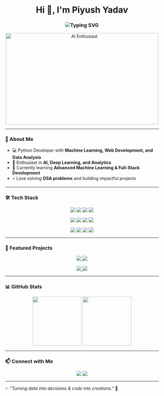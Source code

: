 <!-- Profile Header -->
<h1 align="center">Hi 👋, I'm Piyush Yadav</h1>
<h3 align="center">
  <img src="https://readme-typing-svg.herokuapp.com?font=Fira+Code&weight=600&size=22&pause=1000&color=36BCF7&center=true&vCenter=true&width=500&lines=Python+Developer;Machine+Learning+%26+AI+Enthusiast;Full+Stack+Developer;Data+Science+Explorer;Problem+Solver+%7C+DSA+Lover" alt="Typing SVG" />
</h3>

<!-- Banner / GIF -->
<p align="center">
  <img src="https://media.giphy.com/media/qgQUggAC3Pfv687qPC/giphy.gif" width="500" height="300" alt="AI Enthusiast">
</p>

---

### 🚀 About Me
- 💻 Python Developer with **Machine Learning, Web Development, and Data Analysis**  
- 🤖 Enthusiast in **AI, Deep Learning, and Analytics**  
- 🌱 Currently learning **Advanced Machine Learning & Full-Stack Development**  
- ⚡ Love solving **DSA problems** and building impactful projects  

---

### 🛠️ Tech Stack
<p align="center">
  <!-- Programming -->
  <img src="https://img.shields.io/badge/Python-3670A0?style=for-the-badge&logo=python&logoColor=ffdd54"/>
  <img src="https://img.shields.io/badge/JavaScript-F7DF1E?style=for-the-badge&logo=javascript&logoColor=black"/>
  <img src="https://img.shields.io/badge/HTML5-E34F26?style=for-the-badge&logo=html5&logoColor=white"/>
  <img src="https://img.shields.io/badge/CSS3-1572B6?style=for-the-badge&logo=css3&logoColor=white"/>
</p>

<p align="center">
  <!-- Frameworks -->
  <img src="https://img.shields.io/badge/Django-092E20?style=for-the-badge&logo=django&logoColor=white"/>
  <img src="https://img.shields.io/badge/Django%20REST-ff1709?style=for-the-badge&logo=django&logoColor=white"/>
  <img src="https://img.shields.io/badge/TensorFlow-FF6F00?style=for-the-badge&logo=tensorflow&logoColor=white"/>
  <img src="https://img.shields.io/badge/Scikit--Learn-F7931E?style=for-the-badge&logo=scikit-learn&logoColor=white"/>
</p>

<p align="center">
  <!-- Libraries -->
  <img src="https://img.shields.io/badge/Numpy-013243?style=for-the-badge&logo=numpy&logoColor=white"/>
  <img src="https://img.shields.io/badge/Pandas-150458?style=for-the-badge&logo=pandas&logoColor=white"/>
  <img src="https://img.shields.io/badge/Matplotlib-11557c?style=for-the-badge&logo=plotly&logoColor=white"/>
  <img src="https://img.shields.io/badge/Seaborn-009688?style=for-the-badge&logo=seaborn&logoColor=white"/>
</p>

---

### 🌟 Featured Projects
<p align="center">
  <a href="https://github.com/PiyushYadav15/AgriKart">
    <img src="https://github-readme-stats.vercel.app/api/pin/?username=PiyushYadav15&repo=AgriKart&theme=radical" />
  </a>
  <a href="https://github.com/PiyushYadav15/Travel-Easy">
    <img src="https://github-readme-stats.vercel.app/api/pin/?username=PiyushYadav15&repo=Travel-Easy&theme=radical" />
  </a>
</p>

<p align="center">
  <a href="https://github.com/PiyushYadav15/Student-Planner">
    <img src="https://github-readme-stats.vercel.app/api/pin/?username=PiyushYadav15&repo=Student-Planner&theme=radical" />
  </a>
  <a href="https://github.com/YOUR_USERNAME/Shoe-Selling-Platform">
    <img src="https://github-readme-stats.vercel.app/api/pin/?username=YOUR_USERNAME&repo=Shoe-Selling-Platform&theme=radical" />
  </a>
</p>

---

### 📊 GitHub Stats
<p align="center">
  <img src="https://github-readme-stats.vercel.app/api?username=PiyushYadav15&show_icons=true&theme=radical" height="160"/>
  <img src="https://github-readme-streak-stats.herokuapp.com/?user=Piyush&theme=radical" height="160"/>
</p>

---

### 📫 Connect with Me
<p align="center">
  <a href="piyushyadav2915@gmail.com"><img src="https://img.shields.io/badge/Email-D14836?style=for-the-badge&logo=gmail&logoColor=white"></a>
  <a href="www.linkedin.com/in/piyush-yadav1529"><img src="https://img.shields.io/badge/LinkedIn-0077b5?style=for-the-badge&logo=linkedin&logoColor=white"></a>
</p>

---

✨ *“Turning data into decisions & code into creations.”* 🚀
